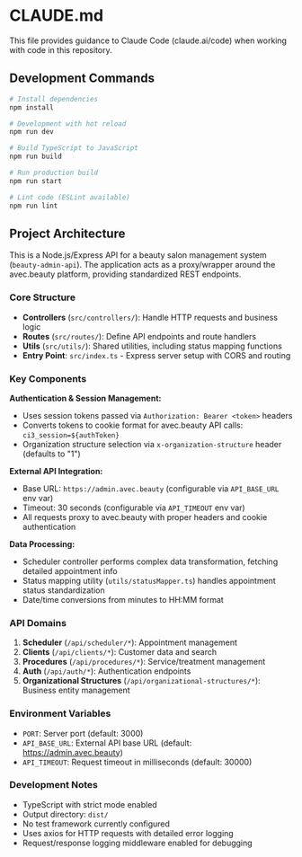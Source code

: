 # CLAUDE.md

This file provides guidance to Claude Code (claude.ai/code) when working with code in this repository.

## Development Commands

```bash
# Install dependencies
npm install

# Development with hot reload
npm run dev

# Build TypeScript to JavaScript
npm run build

# Run production build
npm run start

# Lint code (ESLint available)
npm run lint
```

## Project Architecture

This is a Node.js/Express API for a beauty salon management system (`beauty-admin-api`). The application acts as a proxy/wrapper around the avec.beauty platform, providing standardized REST endpoints.

### Core Structure

- **Controllers** (`src/controllers/`): Handle HTTP requests and business logic
- **Routes** (`src/routes/`): Define API endpoints and route handlers  
- **Utils** (`src/utils/`): Shared utilities, including status mapping functions
- **Entry Point**: `src/index.ts` - Express server setup with CORS and routing

### Key Components

**Authentication & Session Management:**
- Uses session tokens passed via `Authorization: Bearer <token>` headers
- Converts tokens to cookie format for avec.beauty API calls: `ci3_session=${authToken}`
- Organization structure selection via `x-organization-structure` header (defaults to "1")

**External API Integration:**
- Base URL: `https://admin.avec.beauty` (configurable via `API_BASE_URL` env var)
- Timeout: 30 seconds (configurable via `API_TIMEOUT` env var)
- All requests proxy to avec.beauty with proper headers and cookie authentication

**Data Processing:**
- Scheduler controller performs complex data transformation, fetching detailed appointment info
- Status mapping utility (`utils/statusMapper.ts`) handles appointment status standardization
- Date/time conversions from minutes to HH:MM format

### API Domains

1. **Scheduler** (`/api/scheduler/*`): Appointment management
2. **Clients** (`/api/clients/*`): Customer data and search
3. **Procedures** (`/api/procedures/*`): Service/treatment management  
4. **Auth** (`/api/auth/*`): Authentication endpoints
5. **Organizational Structures** (`/api/organizational-structures/*`): Business entity management

### Environment Variables

- `PORT`: Server port (default: 3000)
- `API_BASE_URL`: External API base URL (default: https://admin.avec.beauty)
- `API_TIMEOUT`: Request timeout in milliseconds (default: 30000)

### Development Notes

- TypeScript with strict mode enabled
- Output directory: `dist/`
- No test framework currently configured
- Uses axios for HTTP requests with detailed error logging
- Request/response logging middleware enabled for debugging
